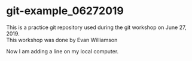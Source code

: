 # git-example_06272019
This is a practice git repository used during the git workshop on June 27, 2019.   
This workshop was done by Evan Williamson

Now I am adding a line on my local computer.
